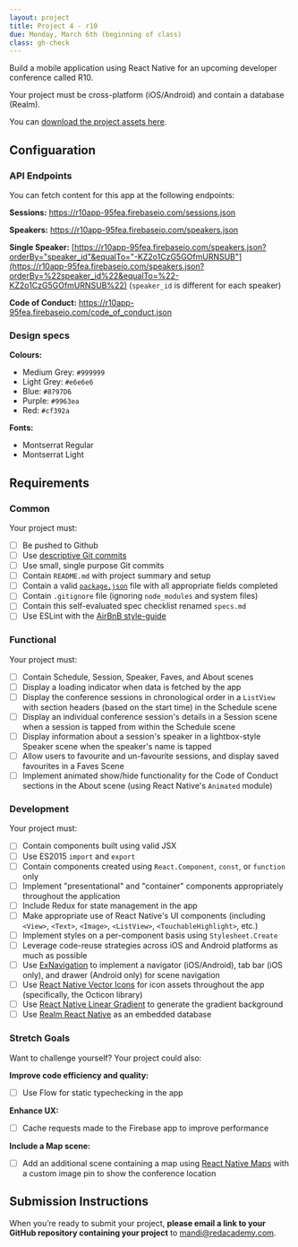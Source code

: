 ```yaml
---
layout: project
title: Project 4 - r10
due: Monday, March 6th (beginning of class)
class: gh-check
---
```


Build a mobile application using React Native for an upcoming developer conference called R10.

Your project must be cross-platform (iOS/Android) and contain a database (Realm).

You can [download the project assets here](https://s3-us-west-2.amazonaws.com/red-adp/project-files/project-04.zip).

## Configuaration

### API Endpoints

You can fetch content for this app at the following endpoints:

**Sessions:**
https://r10app-95fea.firebaseio.com/sessions.json

**Speakers:**
https://r10app-95fea.firebaseio.com/speakers.json

**Single Speaker:**
[https://r10app-95fea.firebaseio.com/speakers.json?orderBy="speaker_id"&equalTo="-KZ2o1CzG5GOfmURNSUB"](https://r10app-95fea.firebaseio.com/speakers.json?orderBy=%22speaker_id%22&equalTo=%22-KZ2o1CzG5GOfmURNSUB%22) (`speaker_id` is different for each speaker)

**Code of Conduct:**
https://r10app-95fea.firebaseio.com/code_of_conduct.json

### Design specs

**Colours:**

- Medium Grey: `#999999`
- Light Grey: `#e6e6e6`
- Blue: `#8797D6`
- Purple: `#9963ea`
- Red: `#cf392a`

**Fonts:**

- Montserrat Regular
- Montserrat Light

## Requirements

### Common

Your project must:

- [ ] Be pushed to Github
- [ ] Use [descriptive Git commits](http://chris.beams.io/posts/git-commit/)
- [ ] Use small, single purpose Git commits
- [ ] Contain `README.md` with project summary and setup
- [ ] Contain a valid [`package.json`](http://browsenpm.org/package.json) file with all appropriate fields completed
- [ ] Contain `.gitignore` file (ignoring `node_modules` and system files)
- [ ] Contain this self-evaluated spec checklist renamed `specs.md`
- [ ] Use ESLint with the [AirBnB style-guide](https://github.com/airbnb/javascript)

### Functional

Your project must:

- [ ] Contain Schedule, Session, Speaker, Faves, and About scenes
- [ ] Display a loading indicator when data is fetched by the app
- [ ] Display the conference sessions in chronological order in a `ListView` with section headers (based on the start time) in the Schedule scene
- [ ] Display an individual conference session's details in a Session scene when a session is tapped from within the Schedule scene
- [ ] Display information about a session's speaker in a lightbox-style Speaker scene when the speaker's name is tapped
- [ ] Allow users to favourite and un-favourite sessions, and display saved favourites in a Faves Scene
- [ ] Implement animated show/hide functionality for the Code of Conduct sections in the About scene (using React Native's `Animated` module)

### Development

Your project must:

- [ ] Contain components built using valid JSX
- [ ] Use ES2015 `import` and `export`
- [ ] Contain components created using `React.Component`, `const`, or `function` only
- [ ] Implement "presentational" and "container" components appropriately throughout the application
- [ ] Include Redux for state management in the app
- [ ] Make appropriate use of React Native's UI components (including `<View>`, `<Text>`, `<Image>`, `<ListView>`, `<TouchableHighlight>`, etc.)
- [ ] Implement styles on a per-component basis using `Stylesheet.Create`
- [ ] Leverage code-reuse strategies across iOS and Android platforms as much as possible
- [ ] Use [ExNavigation](https://github.com/wix/react-native-navigation) to implement a navigator (iOS/Android), tab bar (iOS only), and drawer (Android only) for scene navigation
- [ ] Use [React Native Vector Icons](https://github.com/oblador/react-native-vector-icons) for icon assets throughout the app (specifically, the Octicon library)
- [ ] Use [React Native Linear Gradient](https://github.com/react-native-community/react-native-linear-gradient) to generate the gradient background
- [ ] Use [Realm React Native](https://realm.io/docs/react-native/latest/) as an embedded database

### Stretch Goals

Want to challenge yourself? Your project could also:

**Improve code efficiency and quality:**

- [ ] Use Flow for static typechecking in the app

**Enhance UX:**

- [ ] Cache requests made to the Firebase app to improve performance

**Include a Map scene:**

- [ ] Add an additional scene containing a map using [React Native Maps](https://github.com/airbnb/react-native-maps) with a custom image pin to show the conference location

## Submission Instructions

When you’re ready to submit your project, **please email a link to your GitHub repository containing your project** to mandi@redacademy.com.
